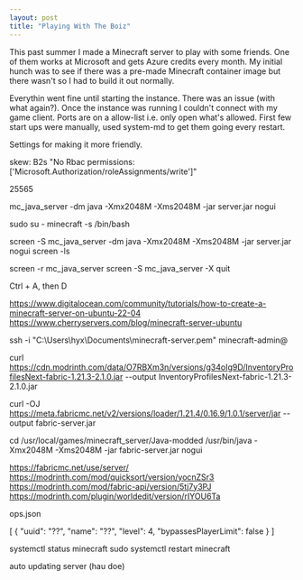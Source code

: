 ```yaml
---
layout: post
title: "Playing With The Boiz"
---
```


This past summer I made a Minecraft server to play with some friends. One of them works at Microsoft and gets Azure credits every month. My initial hunch was to see if there was a pre-made Minecraft container image but there wasn't so I had to build it out normally.

<steps on using azure interface>

Everythin went fine until starting the instance. There was an issue (with what again?). Once the instance was running I couldn't connect with my game client. Ports are on a allow-list i.e. only open what's allowed. First few start ups were manually, used system-md to get them going every restart.

Settings for making it more friendly.

skew: B2s
"No Rbac permissions:['Microsoft.Authorization/roleAssignments/write']"

25565

mc_java_server -dm java -Xmx2048M -Xms2048M -jar server.jar nogui

sudo su - minecraft -s /bin/bash

screen -S mc_java_server -dm java -Xmx2048M -Xms2048M -jar server.jar nogui
screen -ls

screen -r mc_java_server
screen -S mc_java_server -X quit

Ctrl + A, then D

https://www.digitalocean.com/community/tutorials/how-to-create-a-minecraft-server-on-ubuntu-22-04
https://www.cherryservers.com/blog/minecraft-server-ubuntu

ssh -i "C:\Users\hyx\Documents\minecraft-server.pem" minecraft-admin@<ip-address>

curl https://cdn.modrinth.com/data/O7RBXm3n/versions/g34oIg9D/InventoryProfilesNext-fabric-1.21.3-2.1.0.jar --output InventoryProfilesNext-fabric-1.21.3-2.1.0.jar

curl -OJ https://meta.fabricmc.net/v2/versions/loader/1.21.4/0.16.9/1.0.1/server/jar --output fabric-server.jar

cd /usr/local/games/minecraft_server/Java-modded
/usr/bin/java -Xmx2048M -Xms2048M -jar fabric-server.jar nogui

https://fabricmc.net/use/server/
https://modrinth.com/mod/quicksort/version/yocnZSr3
https://modrinth.com/mod/fabric-api/version/5tj7y3PJ
https://modrinth.com/plugin/worldedit/version/rIYOU6Ta

ops.json

[
    {
        "uuid": "??",
        "name": "??",
        "level": 4,
        "bypassesPlayerLimit": false
    }
]

systemctl status minecraft
sudo systemctl restart minecraft

auto updating server (hau doe)